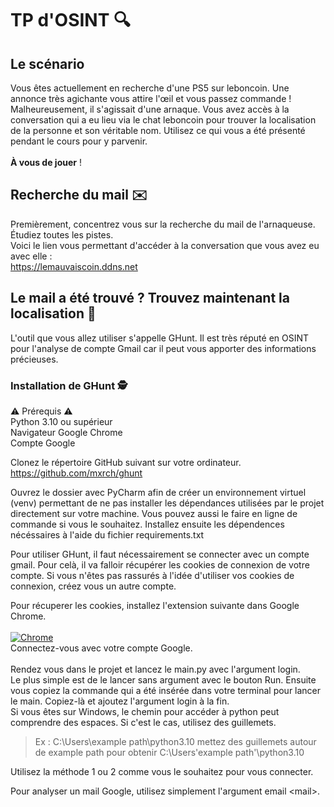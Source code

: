 # TP d'OSINT 🔍
## Le scénario
Vous êtes actuellement en recherche d'une PS5 sur leboncoin. Une annonce très agichante vous attire l'œil et vous passez commande ! Malheureusement, il s'agissait d'une arnaque. Vous avez accès à la conversation qui a eu lieu via le chat leboncoin pour trouver la localisation de la personne et son véritable nom. Utilisez ce qui vous a été présenté pendant le cours pour y parvenir.<br><br>
**À vous de jouer** !

## Recherche du mail ✉️

Premièrement, concentrez vous sur la recherche du mail de l'arnaqueuse. Étudiez toutes les pistes.<br>
Voici le lien vous permettant d'accéder à la conversation que vous avez eu avec elle :<br>
https://lemauvaiscoin.ddns.net

## Le mail a été trouvé ? Trouvez maintenant la localisation 📍

L'outil que vous allez utiliser s'appelle GHunt. Il est très réputé en OSINT pour l'analyse de compte Gmail car il peut vous apporter des informations précieuses.

### Installation de GHunt 🕵️

⚠️ Prérequis ⚠️<br>
 Python 3.10 ou supérieur<br>
 Navigateur Google Chrome<br>
 Compte Google<br>

Clonez le répertoire GitHub suivant sur votre ordinateur.<br>
https://github.com/mxrch/ghunt
<br>

Ouvrez le dossier avec PyCharm afin de créer un environnement virtuel (venv) permettant de ne pas installer les dépendances utilisées par le projet directement sur votre machine. Vous pouvez aussi le faire en ligne de commande si vous le souhaitez. Installez ensuite les dépendences nécéssaires à l'aide du fichier requirements.txt<br>

Pour utiliser GHunt, il faut nécessairement se connecter avec un compte gmail. Pour celà, il va falloir récupérer les cookies de connexion de votre compte. Si vous n'êtes pas rassurés à l'idée d'utiliser vos cookies de connexion, créez vous un autre compte.<br>

Pour récuperer les cookies, installez l'extension suivante dans Google Chrome.<br><br>
[![Chrome](https://storage.googleapis.com/web-dev-uploads/image/WlD8wC6g8khYWPJUsQceQkhXSlv1/UV4C4ybeBTsZt43U4xis.png)](https://chrome.google.com/webstore/detail/ghunt-companion/dpdcofblfbmmnikcbmmiakkclocadjab)<br>
Connectez-vous avec votre compte Google.<br><br>
Rendez vous dans le projet et lancez le main.py avec l'argument login.<br>
Le plus simple est de le lancer sans argument avec le bouton Run. Ensuite vous copiez la commande qui a été insérée dans votre terminal pour lancer le main. Copiez-là et ajoutez l'argument login à la fin.<br>
Si vous êtes sur Windows, le chemin pour accéder à python peut comprendre des espaces. Si c'est le cas, utilisez des guillemets.<br>
> Ex : C:\Users\example path\python3.10 mettez des guillemets autour de example path pour obtenir C:\Users\'example path'\python3.10<br>

Utilisez la méthode 1 ou 2 comme vous le souhaitez pour vous connecter.<br>

Pour analyser un mail Google, utilisez simplement l'argument email \<mail\>.


